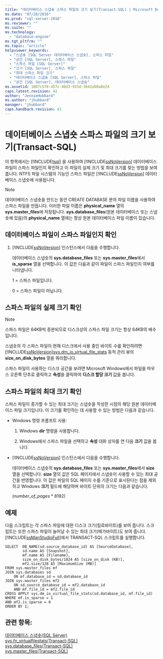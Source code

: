```yaml
---
title: "데이터베이스 스냅숏 스파스 파일의 크기 보기(Transact-SQL) | Microsoft Docs"
ms.date: "07/28/2016"
ms.prod: "sql-server-2016"
ms.reviewer: ""
ms.suite: ""
ms.technology: 
  - "database-engine"
ms.tgt_pltfrm: ""
ms.topic: "article"
helpviewer_keywords: 
  - "스냅숏 [SQL Server 데이터베이스 스냅숏], 스파스 파일"
  - "공간 [SQL Server], 스파스 파일"
  - "스파스 파일 [SQL Server]"
  - "크기 [SQL Server], 스파스 파일"
  - "최대 스파스 파일 크기"
  - "데이터베이스 스냅숏 [SQL Server], 스파스 파일"
  - "공간 [SQL Server], 데이터베이스 스냅숏"
ms.assetid: 1867c5f8-d57c-46d3-933d-3642ab0a8e24
caps.latest.revision: 41
author: "JennieHubbard"
ms.author: "jhubbard"
manager: "jhubbard"
caps.handback.revision: 41
---
```

# 데이터베이스 스냅숏 스파스 파일의 크기 보기(Transact-SQL)
  이 항목에서는 [!INCLUDE[tsql](../../includes/tsql-md.md)] 을 사용하여 [!INCLUDE[ssNoVersion](../../includes/ssnoversion-md.md)] 데이터베이스 파일이 스파스 파일인지 확인하고 이 파일의 실제 크기 및 최대 크기를 찾는 방법을 보여 줍니다. NTFS 파일 시스템의 기능인 스파스 파일은 [!INCLUDE[ssNoVersion](../../includes/ssnoversion-md.md)] 데이터베이스 스냅숏에 사용됩니다.  
  
> [!NOTE]  
>  데이터베이스 스냅숏을 만드는 동안 CREATE DATABASE 문의 파일 이름을 사용하여 스파스 파일을 만듭니다. 이러한 파일 이름은 **physical_name** 열의 **sys.master_files**에 저장됩니다. **sys.database_files**(원본 데이터베이스 또는 스냅숏에 있음)의 **physical_name** 열에는 항상 원본 데이터베이스 파일 이름이 있습니다.  
  
## 데이터베이스 파일이 스파스 파일인지 확인  
  
1.  [!INCLUDE[ssNoVersion](../../includes/ssnoversion-md.md)] 인스턴스에서 다음을 수행합니다.  
  
     데이터베이스 스냅숏의 **sys.database_files** 또는 **sys.master_files**에서 **is_sparse** 열을 선택합니다. 이 값은 다음과 같이 파일이 스파스 파일인지 여부를 나타냅니다.  
  
     1 = 스파스 파일입니다.  
  
     0 = 스파스 파일이 아닙니다.  
  
## 스파스 파일의 실제 크기 확인  
  
> [!NOTE]  
>  스파스 파일은 64KB씩 증분되므로 디스크상의 스파스 파일 크기는 항상 64KB의 배수입니다.  
  
 스냅숏의 각 스파스 파일이 현재 디스크에서 사용 중인 바이트 수를 확인하려면 [!INCLUDE[ssNoVersion](../../includes/ssnoversion-md.md)][sys.dm_io_virtual_file_stats](../../relational-databases/system-dynamic-management-views/sys-dm-io-virtual-file-stats-transact-sql.md) 동적 관리 뷰의 **size_on_disk_bytes** 열을 쿼리합니다.  
  
 스파스 파일이 사용하는 디스크 공간을 보려면 Microsoft Windows에서 파일을 마우스 오른쪽 단추로 클릭하고 **속성**을 클릭하여 **디스크 할당 크기** 값을 봅니다.  
  
## 스파스 파일의 최대 크기 확인  
 스파스 파일이 증가할 수 있는 최대 크기는 스냅숏을 작성한 시점의 해당 원본 데이터베이스 파일 크기입니다. 이 크기를 확인하는 데 사용할 수 있는 방법은 다음과 같습니다.  
  
-   Windows 명령 프롬프트 사용:  
  
    1.  Windows **dir** 명령을 사용합니다.  
  
    2.  Windows에서 스파스 파일을 선택하고 **속성** 대화 상자를 연 다음 **크기** 값을 봅니다.  
  
-   [!INCLUDE[ssNoVersion](../../includes/ssnoversion-md.md)] 인스턴스에서 다음을 수행합니다.  
  
     데이터베이스 스냅숏의 **sys.database_files** 또는 **sys.master_files**에서 **size** 열을 선택합니다. **size** 열의 값은 SQL 페이지에서 스냅숏이 사용할 수 있는 최대 공간을 반영합니다. 이 값은 파일의 SQL 페이지 수를 기준으로 표시된다는 점을 제외하고 Windows **크기** 필드에 해당하며 바이트 단위의 크기는 다음과 같습니다.  
  
     (*number_of_pages* * 8192)  

## 예제
다음 스크립트는 각 스파스 파일에 대한 디스크 크기(킬로바이트)를 보여 줍니다.  스크립트는 또한 스파스 파일이 늘어날 수 있는 최대 크기(메가바이트)도 보여 줍니다.  [!INCLUDE[ssManStudioFull](../../includes/ssmanstudiofull-md.md)]에서 TRANSACT-SQL 스크립트를 실행합니다.

```tsql
SELECT  DB_NAME(sd.source_database_id) AS [SourceDatabase], 
        sd.name AS [Snapshot],
        mf.name AS [Filename], 
        size_on_disk_bytes/1024 AS [size_on_disk (KB)],
        mf2.size/128 AS [MaximumSize (MB)]
FROM sys.master_files mf
JOIN sys.databases sd
    ON mf.database_id = sd.database_id
JOIN sys.master_files mf2
    ON sd.source_database_id = mf2.database_id
    AND mf.file_id = mf2.file_id
CROSS APPLY sys.dm_io_virtual_file_stats(sd.database_id, mf.file_id)
WHERE mf.is_sparse = 1
AND mf2.is_sparse = 0
ORDER BY 1;
```
  
## 관련 항목:  
 [데이터베이스 스냅숏&#40;SQL Server&#41;](../../relational-databases/databases/database-snapshots-sql-server.md)   
 [sys.fn_virtualfilestats&#40;Transact-SQL&#41;](../../relational-databases/system-functions/sys-fn-virtualfilestats-transact-sql.md)   
 [sys.database_files&#40;Transact-SQL&#41;](../../relational-databases/system-catalog-views/sys-database-files-transact-sql.md)   
 [sys.master_files&#40;Transact-SQL&#41;](../../relational-databases/system-catalog-views/sys-master-files-transact-sql.md)  
  
  